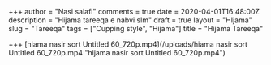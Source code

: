 +++
author = "Nasi salafi"
comments = true
date = 2020-04-01T16:48:00Z
description = "Hijama tareeqa e nabvi slm"
draft = true
layout = "HIjama"
slug = "Tareeqa"
tags = ["Cupping style", "Hijama"]
title = "Hijama Tareeqa"

+++
[hiama nasir sort Untitled 60_720p.mp4](/uploads/hiama nasir sort Untitled 60_720p.mp4 "hijama nasir sort Untitled 60_720p.mp4")